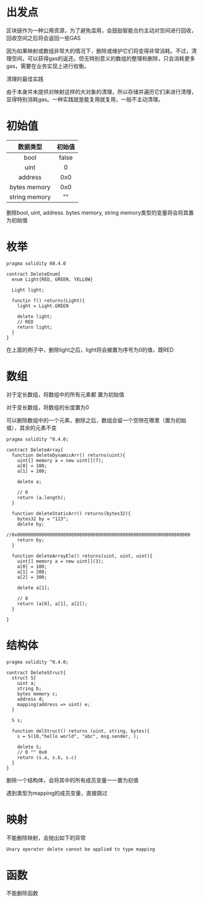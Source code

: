 # 出发点

区块链作为一种公用资源，为了避免滥用，会鼓励智能合约主动对空间进行回收，回收空间之后将会返回一些GAS

因为如果映射或数组非常大的情况下，删除或维护它们将变得非常消耗。不过，清理空间，可以获得gas的返还。但无特别意义的数组的整理和删除，只会消耗更多gas，需要在业务实现上进行权衡。

清理的最佳实践

由于本身并未提供对映射这样的大对象的清理，所以存储并遍历它们来进行清理，显得特别消耗gas。一种实践就是能复用就复用，一般不主动清理。

# 初始值

|     数据类型      |       初始值       |
| :-----------: | :-------------: |
|   bool    | false |
|   uint    |  0    |
| address   | 0x0   |
| bytes memory  | 0x0   |
| string memory | ""   |

删除bool, uint, address. bytes memory, string memory类型的变量将会将其置为初始值


# 枚举

```solidity
pragma solidity 60.4.0

contract DeleteEnum{
  enum Light{RED, GREEN, YELLOW}
  
  Light light;
  
  functin f() returns(Light){
    light = Light.GREEN
    
    delete light;
    // RED
    return light;
  }
}
```

在上面的例子中，删除light之后，light将会被置为序号为0的值，既RED


# 数组 

对于定长数组，将数组中的所有元素都 置为初始值

对于变长数组，将数组的长度置为0

可以删除数组中的一个元素，删除之后，数组会留一个空隙在哪里（置为初始值），其余的元素不变

```solidity
pragma solidity ^0.4.0;

contract DeleteArray{
  function deleteDynamicArr() returns(uint){
    uint[] memory a = new uint[](7);
    a[0] = 100;
    a[1] = 200;
    
    delete a;
    
    // 0
    return (a.length);
  }
  
  function deleteStaticArr() returns(bytes32){
    bytes32 by = "123";
    delete by;
    //0x0000000000000000000000000000000000000000000000000000000000000000
    return by;
  }
  
  function deleteArrayEle() returns(uint, uint, uint){
    uint[] memory a = new uint[](3);
    a[0] = 100;
    a[1] = 200;
    a[2] = 300;
    
    delete a[1];
    
    // 0
    return (a[0], a[1], a[2]);
  }
  
}
```

# 结构体

```solidity
pragma solidity ^0.4.0;

contract DeleteStruct{
  struct S{
    uint a;
    string b;
    bytes memory c;
    address d;
    mapping(address => uint) e;
  }
  
  S s;
  
  function delStruct() returns (uint, string, bytes){
    s = S(10,"hello world", "abc", msg.sender, );
    
    delete S;
    // 0 "" 0x0
    return (s.a, s.b, s.c)
  }
}
```

删除一个结构体，会将其中的所有成员变量一一置为初值

遇到类型为mapping的成员变量，直接跳过


# 映射

不能删除映射，会抛出如下的异常

```bash
Unary operator delete cannot be applied to type mapping
```

# 函数

不能删除函数













